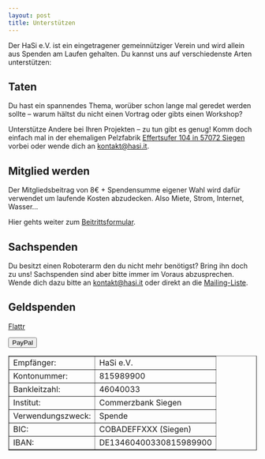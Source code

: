 ```yaml
---
layout: post
title: Unterstützen
---
```

Der HaSi e.V. ist ein eingetragener gemeinnütziger Verein und wird allein aus Spenden am Laufen gehalten. Du kannst uns auf verschiedenste Arten unterstützen:

## Taten
Du hast ein spannendes Thema, worüber schon lange mal geredet werden sollte – warum hältst du nicht einen Vortrag oder gibts einen Workshop?

Unterstütze Andere bei Ihren Projekten – zu tun gibt es genug!
Komm doch einfach mal in der ehemaligen Pelzfabrik [Effertsufer 104 in 57072 Siegen](http://www.openstreetmap.org/?lat=50.869065&lon=8.003988&zoom=18&layers=M) vorbei oder wende dich an <a href="mailto:kontakt@hasi.it">kontakt@hasi.it</a>.

## Mitglied werden

Der Mitgliedsbeitrag von 8€ + Spendensumme eigener Wahl wird dafür verwendet um laufende Kosten abzudecken. Also Miete, Strom, Internet, Wasser…

Hier gehts weiter zum <a href="http://hasi.it/wiki/images/f/f7/Beitrittsformular.pdf" target="_blank">Beitrittsformular</a>.  

## Sachspenden

Du besitzt einen Roboterarm den du nicht mehr benötigst? Bring ihn doch zu uns!
Sachspenden sind aber bitte immer im Voraus abzusprechen. Wende dich dazu bitte an <a href="mailto:kontakt@hasi.it">kontakt@hasi.it</a> oder direkt an die [Mailing-Liste](http://hasi.it/wiki/Mailingliste). 


## Geldspenden

<a href="https://www.flattr.com/profile/h42i" target="_blank"><i class="flattr"></i>Flattr</a>

<form class="paypalform" action="https://www.paypal.com/cgi-bin/webscr" method="post" target="_blank">
<input type="hidden" name="cmd" value="_donations">
<input type="hidden" name="business" value="spende@hasi.it">
<input type="hidden" name="lc" value="DE">
<input type="hidden" name="item_name" value="HaSi e.V. – Dein Hackspace in Siegen">
<input type="hidden" name="no_note" value="0">
<input type="hidden" name="currency_code" value="EUR">
<input type="hidden" name="bn" value="PP-DonationsBF:btn_donate_LG.gif:NonHostedGuest">
<input type="submit" class="paypal" name="submit" value="PayPal">
</form>

<table border="1">
    <tr>
        <td>Empfänger:</td>
        <td>HaSi e.V.</td>
    </tr>
    <tr>
        <td>Kontonummer:</td>
        <td>815989900</td>
    </tr>
        <tr>
        <td>Bankleitzahl:</td>
        <td>46040033</td>
    </tr>
        <tr>
        <td>Institut:</td>
        <td>Commerzbank Siegen</td>
    </tr>
        <tr>
        <td>Verwendungszweck:</td>
        <td>Spende</td>
    </tr>
        <tr>
        <td>BIC:</td>
        <td>COBADEFFXXX (Siegen)</td>
    </tr>
        <tr>
        <td>IBAN:</td>
        <td>DE13460400330815989900</td>
    </tr>
</table>

  



